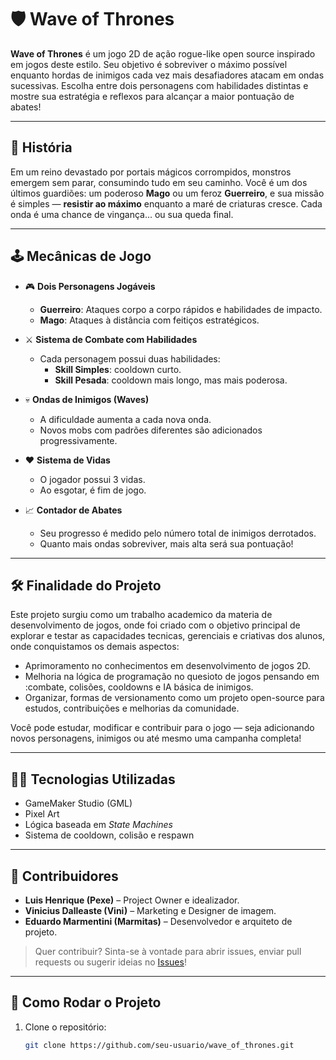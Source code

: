 # 🛡️ Wave of Thrones

**Wave of Thrones** é um jogo 2D de ação rogue-like open source inspirado em jogos deste estilo. Seu objetivo é sobreviver o máximo possível enquanto hordas de inimigos cada vez mais desafiadores atacam em ondas sucessivas. Escolha entre dois personagens com habilidades distintas e mostre sua estratégia e reflexos para alcançar a maior pontuação de abates!

---

## 🧙 História

Em um reino devastado por portais mágicos corrompidos, monstros emergem sem parar, consumindo tudo em seu caminho. Você é um dos últimos guardiões: um poderoso **Mago** ou um feroz **Guerreiro**, e sua missão é simples — **resistir ao máximo** enquanto a maré de criaturas cresce. Cada onda é uma chance de vingança... ou sua queda final.

---

## 🕹️ Mecânicas de Jogo

- 🎮 **Dois Personagens Jogáveis**  
  - **Guerreiro**: Ataques corpo a corpo rápidos e habilidades de impacto.
  - **Mago**: Ataques à distância com feitiços estratégicos.

- ⚔️ **Sistema de Combate com Habilidades**  
  - Cada personagem possui duas habilidades:
    - **Skill Simples**: cooldown curto.
    - **Skill Pesada**: cooldown mais longo, mas mais poderosa.

- 💀 **Ondas de Inimigos (Waves)**  
  - A dificuldade aumenta a cada nova onda.
  - Novos mobs com padrões diferentes são adicionados progressivamente.

- ❤️ **Sistema de Vidas**  
  - O jogador possui 3 vidas.
  - Ao esgotar, é fim de jogo.

- 📈 **Contador de Abates**  
  - Seu progresso é medido pelo número total de inimigos derrotados.
  - Quanto mais ondas sobreviver, mais alta será sua pontuação!

---

## 🛠️ Finalidade do Projeto

Este projeto surgiu como um trabalho academico da materia de desenvolvimento de jogos, onde foi criado com o objetivo principal de explorar e testar as capacidades tecnicas, gerenciais e criativas dos alunos, onde conquistamos os demais aspectos:

- Aprimoramento no conhecimentos em desenvolvimento de jogos 2D.
- Melhoria na lógica de  programação no quesioto de jogos pensando em :combate, colisões, cooldowns e IA básica de inimigos.
- Organizar, formas de versionamento como um projeto open-source para estudos, contribuições e melhorias da comunidade.

Você pode estudar, modificar e contribuir para o jogo — seja adicionando novos personagens, inimigos ou até mesmo uma campanha completa!

---

## 👨‍💻 Tecnologias Utilizadas

- GameMaker Studio (GML)
- Pixel Art
- Lógica baseada em *State Machines*
- Sistema de cooldown, colisão e respawn

---

## 🤝 Contribuidores

- **Luis Henrique (Pexe)** – Project Owner e idealizador.
- **Vinicius Dalleaste (Vini)** – Marketing e Designer de imagem.
- **Eduardo Marmentini (Marmitas)** – Desenvolvedor e arquiteto de projeto.

> Quer contribuir? Sinta-se à vontade para abrir issues, enviar pull requests ou sugerir ideias no [Issues](https://github.com/EduardoMarmentini/wave_of_thrones/issues)!

---

## 📂 Como Rodar o Projeto

1. Clone o repositório:
   ```bash
   git clone https://github.com/seu-usuario/wave_of_thrones.git
